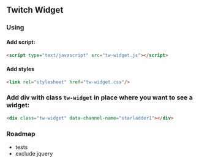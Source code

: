 ## Twitch Widget
### Using
#### Add script:
```html
<script type="text/javascript" src="tw-widget.js"></script>
```
#### Add styles
```html
<link rel="stylesheet" href="tw-widget.css"/>
```
### Add div with class `tw-widget` in place where you want to see a widget:
```html
<div class="tw-widget" data-channel-name="starladder1"></div>
```

### Roadmap
- tests
- exclude jquery

